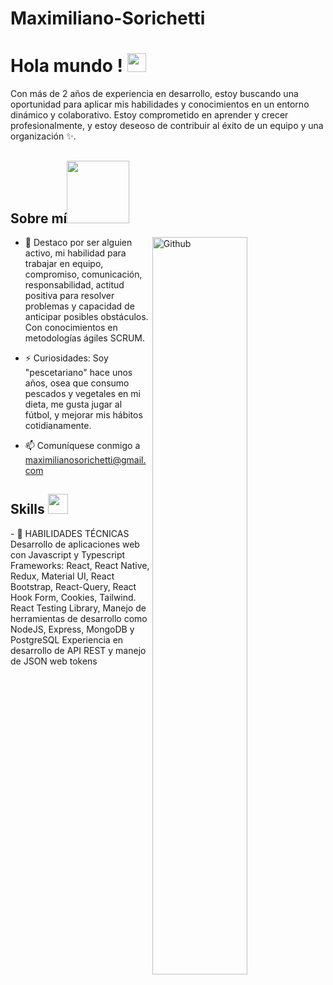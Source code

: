 # Maximiliano-Sorichetti

<h1> Hola mundo ! <img src = "https://raw.githubusercontent.com/MartinHeinz/MartinHeinz/master/wave.gif" width = 30px> </h1>
<p align='center'>
</p>

<div size='20px'> Con más de 2 años de experiencia en desarrollo, estoy
 buscando una oportunidad para aplicar mis habilidades y
 conocimientos en un entorno dinámico y colaborativo.
 Estoy comprometido en aprender y crecer
 profesionalmente, y estoy deseoso de contribuir al éxito de
 un equipo y una organización ✨.
</div>

<h2> Sobre mí<img src = "https://media0.giphy.com/media/KDDpcKigbfFpnejZs6/giphy.gif?cid=ecf05e47oy6f4zjs8g1qoiystc56cu7r9tb8a1fe76e05oty&rid=giphy.gif" width = 100px></h2>

<img width="55%" align="right" alt="Github" src="https://raw.githubusercontent.com/onimur/.github/master/.resources/git-header.svg" />
  
- 🌱  Destaco por ser alguien activo, mi
 habilidad para trabajar en equipo,
 compromiso, comunicación,
 responsabilidad, actitud positiva
 para resolver problemas y
 capacidad de anticipar posibles
 obstáculos. Con conocimientos en
 metodologías ágiles SCRUM.
    
- ⚡ Curiosidades: Soy "pescetariano" hace unos años, osea que consumo pescados y vegetales en mi dieta, me gusta jugar al fútbol, y mejorar mis hábitos cotidianamente.
- 📫 Comuníquese conmigo a maximilianosorichetti@gmail.com

<h2> Skills <img src = "https://media2.giphy.com/media/QssGEmpkyEOhBCb7e1/giphy.gif?cid=ecf05e47a0n3gi1bfqntqmob8g9aid1oyj2wr3ds3mg700bl&rid=giphy.gif" width = 32px> </h2>
- 💬  HABILIDADES TÉCNICAS
 Desarrollo de aplicaciones web
 con Javascript y Typescript
 Frameworks: React, React
 Native, Redux, Material UI, React
 Bootstrap, React-Query, React
 Hook Form, Cookies, Tailwind.
 React Testing Library, 
Manejo de herramientas de
 desarrollo como NodeJS,
 Express, MongoDB y PostgreSQL
 Experiencia en desarrollo de API
 REST y manejo de JSON web
 tokens

